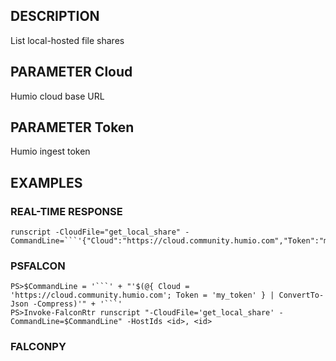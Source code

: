 ## DESCRIPTION
List local-hosted file shares

## PARAMETER Cloud
Humio cloud base URL

## PARAMETER Token
Humio ingest token

## EXAMPLES

### REAL-TIME RESPONSE
```
runscript -CloudFile="get_local_share" -CommandLine=```'{"Cloud":"https://cloud.community.humio.com","Token":"my_token"}'```
```
### PSFALCON
```
PS>$CommandLine = '```' + "'$(@{ Cloud = 'https://cloud.community.humio.com'; Token = 'my_token' } | ConvertTo-Json -Compress)'" + '```'
PS>Invoke-FalconRtr runscript "-CloudFile='get_local_share' -CommandLine=$CommandLine" -HostIds <id>, <id>
```
### FALCONPY
